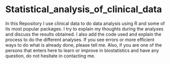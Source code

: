 # Statistical_analysis_of_clinical_data
In this Repository I use clinical data to do data analysis using R and some of its most popular packages. I try to explain my thoughts during the analyses and discuss the results obtained. I also add the code used and explain the process to do the different analyses. If you see errors or more efficient ways to do what is already done, please tell me. Also, if you are one of the persons that enters here to learn or improve in biostatistics and have any question, do not hesitate in contacting me.
